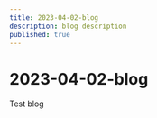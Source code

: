 ```yaml
---
title: 2023-04-02-blog
description: blog description
published: true
---
```


# 2023-04-02-blog

Test blog
